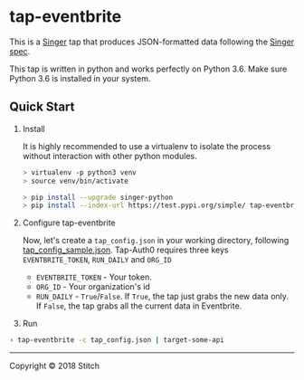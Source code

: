 # tap-eventbrite

This is a [Singer](https://singer.io) tap that produces JSON-formatted data
following the [Singer
spec](https://github.com/singer-io/getting-started/blob/master/SPEC.md).

This tap is written in python and works perfectly on Python 3.6. Make sure Python 3.6 is installed in your system.

## Quick Start

1. Install

    It is highly recommended to use a virtualenv to isolate the process without interaction with other python modules.
    ```bash
    > virtualenv -p python3 venv
    > source venv/bin/activate
    ```
    ```bash
    > pip install --upgrade singer-python
    > pip install --index-url https://test.pypi.org/simple/ tap-eventbrite
    ```
2. Configure tap-eventbrite
 
    Now, let's create a `tap_config.json` in your working directory, following [tap_config_sample.json](tap_config_sample.json). Tap-Auth0 requires three keys `EVENTBRITE_TOKEN`, `RUN_DAILY` and `ORG_ID`
    
     - `EVENTBRITE_TOKEN` - Your token.
     - `ORG_ID` - Your organization's id
     - `RUN_DAILY` - `True`/`False`. If `True`, the tap just grabs the new data only. If `False`, the tap grabs all the current data in Eventbrite.  

3. Run

  ```bash
› tap-eventbrite -c tap_config.json | target-some-api
```
---

Copyright &copy; 2018 Stitch
